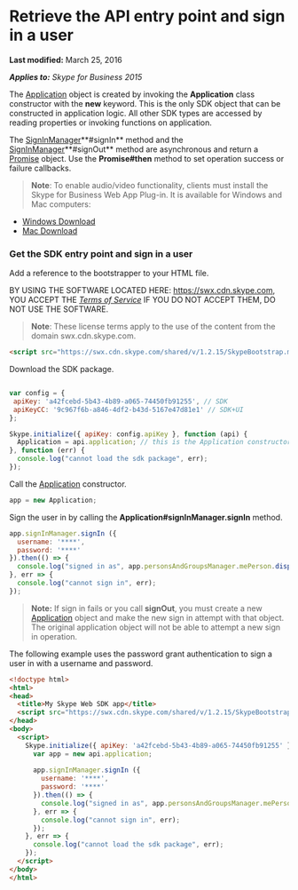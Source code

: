 
# Retrieve the API entry point and sign in a user

 **Last modified:** March 25, 2016

 _**Applies to:** Skype for Business 2015_


The [Application](https://msdn.microsoft.com/en-us/library/office/dn962124(v=office.16).aspx) object is created by invoking the **Application** class constructor with the **new** keyword. This is the only SDK object that can be constructed in application logic. All other SDK types are accessed by reading properties or invoking functions on application.

The [SignInManager](https://msdn.microsoft.com/en-us/library/office/dn962125(v=office.16).aspx)**#signIn** method and the [SignInManager](https://msdn.microsoft.com/en-us/library/office/dn962125(v=office.16).aspx)**#signOut** method are asynchronous and return a [Promise](https://msdn.microsoft.com/en-us/library/office/mt657726(v=office.16).aspx) object. Use the **Promise#then** method to set operation success or failure callbacks.


 >**Note**: To enable audio/video functionality, clients must install the Skype for Business Web App Plug-in. It is available for Windows and Mac computers:  
 - [Windows Download](https://mlccdn.blob.core.windows.net/prod/LWA/plugins/windows/archive/SkypeForBusinessPlugin-16.0.0.101.msi)
 - [Mac Download](https://mlccdn.blob.core.windows.net/prod/LWA/plugins/mac/archive/SkypeForBusinessPlugin-16.0.0.63.pkg)

### Get the SDK entry point and sign in a user

Add a reference to the bootstrapper to your HTML file.


BY USING THE SOFTWARE LOCATED HERE: https://swx.cdn.skype.com, YOU ACCEPT THE _[Terms of Service](TermsOfService.md)_ IF YOU DO NOT ACCEPT THEM, DO NOT USE THE SOFTWARE.

>**Note**: These license terms apply to the use of the content from the domain swx.cdn.skype.com.

```html
<script src="https://swx.cdn.skype.com/shared/v/1.2.15/SkypeBootstrap.min.js"></script>
```

Download the SDK package.

```js

var config = {
 apiKey: 'a42fcebd-5b43-4b89-a065-74450fb91255', // SDK
 apiKeyCC: '9c967f6b-a846-4df2-b43d-5167e47d81e1' // SDK+UI
}; 

Skype.initialize({ apiKey: config.apiKey }, function (api) {
  Application = api.application; // this is the Application constructor
}, function (err) {
  console.log("cannot load the sdk package", err);
});
```


Call the [Application](https://msdn.microsoft.com/en-us/library/office/dn962124(v=office.16).aspx) constructor.

```js
app = new Application;
```

Sign the user in by calling the  **Application#signInManager.signIn** method.

```js
app.signInManager.signIn ({
  username: '****',
  password: '****'
}).then(() => {
  console.log("signed in as", app.personsAndGroupsManager.mePerson.displayName());
}, err => {
  console.log("cannot sign in", err);
});
```

>**Note:** If sign in fails or you call **signOut**, you must create a new [Application](https://msdn.microsoft.com/en-us/library/office/dn962124(v=office.16).aspx) object and make the new sign in attempt with that object. The original application object will not be able to attempt a new sign in operation.

The following example uses the password grant authentication to sign a user in with a username and password.

```html
<!doctype html>
<html>
<head>
  <title>My Skype Web SDK app</title>
  <script src="https://swx.cdn.skype.com/shared/v/1.2.15/SkypeBootstrap.min.js"></script>
</head>
<body>
  <script>
    Skype.initialize({ apiKey: 'a42fcebd-5b43-4b89-a065-74450fb91255' }, api => {
      var app = new api.application;
      
      app.signInManager.signIn ({
        username: '****',
        password: '****'
      }).then(() => {
        console.log("signed in as", app.personsAndGroupsManager.mePerson.displayName());
      }, err => {
        console.log("cannot sign in", err);
      });
    }, err => {
      console.log("cannot load the sdk package", err);
    });
  </script>
</body>
</html>
```

